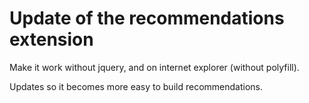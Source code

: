 # Update of the recommendations extension

Make it work without jquery, and on internet explorer (without polyfill).

Updates so it becomes more easy to build recommendations.
